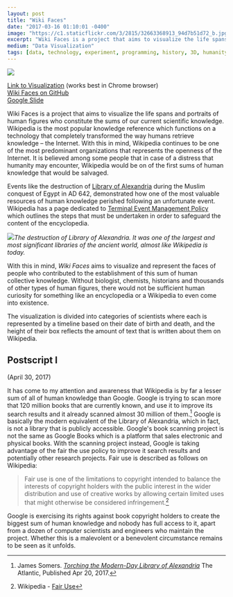 ```yaml
---
layout: post
title: "Wiki Faces"
date: "2017-03-16 01:10:01 -0400"
image: "https://c1.staticflickr.com/3/2815/32663368913_94d7b51d72_b.jpg"
excerpt: "Wiki Faces is a project that aims to visualize the life spans and portraits of human figures who constitute the sums of our current scientific knowledge"
medium: "Data Visualization"
tags: [data, technology, experiment, programming, history, 3D, humanity]
---
```


![](https://c2.staticflickr.com/4/3911/33436796956_909c9311d1_b.jpg)

[Link to Visualization](http://mbrav.github.io/Lab-SP17/07/01/) (works best in Chrome browser)  
[Wiki Faces on GitHub](https://github.com/mbrav/Lab-SP17/tree/master/07)  
[Google Slide](https://docs.google.com/presentation/d/1smz2k6QzMbXXq6ocRegkKJwh0VvHCDob8mGcKfmqVhQ/edit#slide=id.p)  

Wiki Faces is a project that aims to visualize the life spans and portraits of human figures who constitute the sums of our current scientific knowledge. Wikipedia is the most popular knowledge reference which functions on a technology that completely transformed the way humans retrieve knowledge – the Internet. With this in mind, Wikipedia continues to be one of the most predominant organizations that represents the openness of the Internet. It is believed among some people that in case of a distress that humanity may encounter, Wikipedia would be on of the first sums of human knowledge that would be salvaged.

Events like the destruction of [Library of Alexandria](https://en.wikipedia.org/wiki/Library_of_Alexandria) during the Muslim conquest of Egypt in AD 642, demonstrated how one of the most valuable resources of human knowledge perished following an unfortunate event. Wikipedia has a page dedicated to [Terminal Event Management Policy](https://en.wikipedia.org/wiki/Wikipedia:Terminal_Event_Management_Policy) which outlines the steps that must be undertaken in order to safeguard the content of the encyclopedia.

![](https://c1.staticflickr.com/3/2815/32663368913_94d7b51d72_b.jpg)*The destruction of Library of Alexandria. It was one of the largest and most significant libraries of the ancient world, almost like Wikipedia is today.*

With this in mind, *Wiki Faces* aims to visualize and represent the faces of people who contributed to the establishment of this sum of human collective knowledge. Without biologist, chemists, historians and thousands of other types of human figures, there would not be sufficient human curiosity for something like an encyclopedia or a Wikipedia to even come into existence.

The visualization is divided into categories of scientists where each is represented by a timeline based on their date of birth and death, and the height of their box reflects the amount of text that is written about them on Wikipedia.

## Postscript I
(April 30, 2017)

It has come to my attention and awareness that Wikipedia is by far a lesser sum of all of human knowledge than Google. Google is trying to scan more that 120 million books that are currently known, and use it to improve its search results and it already scanned almost 30 million of them.[^google-book] Google is basically the modern equivalent of the Library of Alexandria, which in fact, is not a library that is publicly accessible. Google's book scanning project is not the same as Google Books which is a platform that sales electronic and physical books. With the scanning project instead, Google is taking advantage of the fair the use policy to improve it search results and potentially other research projects. Fair use is described as follows on Wikipedia:

>Fair use is one of the limitations to copyright intended to balance the interests of copyright holders with the public interest in the wider distribution and use of creative works by allowing certain limited uses that might otherwise be considered infringement.[^wiki]

Google is exercising its rights against book copyright holders to create the biggest sum of human knowledge and nobody has full access to it, apart from a dozen of computer scientists and engineers who maintain the project. Whether this is a malevolent or a benevolent circumstance remains to be seen as it unfolds.  

[^google-book]: James Somers. _[Torching the Modern-Day Library of Alexandria](https://www.theatlantic.com/technology/archive/2017/04/the-tragedy-of-google-books/523320/)_ The Atlantic, Published Apr 20, 2017.

[^wiki]: Wikipedia - [Fair Use](https://en.wikipedia.org/wiki/Fair_use)
